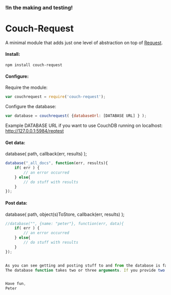 ### !In the making and testing!

# Couch-Request
A minimal module that adds just one level of abstraction on top of [Request](https://github.com/mikeal/request).

#### Install:
`npm install couch-request`

#### Configure:

Require the module:
````javascript
var couchrequest = require('couch-request');
````

Configure the database:
````javascript
var database = couchrequest( {databaseUrl: [DATABASE URL] } );
````
Example DATABASE URL if you want to use CouchDB running on localhost: http://127.0.0.1:5984/reqtest


#### Get data:
database( path, callback(err, results) );
````javascript
database("_all_docs", function(err, results){
	if( err ) {
		// an error occurred
	} else{
		// do stuff with results
	}
});
````

#### Post data:
database( path, object(s)ToStore, callback(err, results) );
````javascript
//database("", {name: "peter"}, function(err, data){
	if( err ) {
		// an error occurred
	} else{
		// do stuff with results
	}
});


As you can see getting and posting stuff to and from the database is fairly simple.
The database function takes two or three arguments. If you provide two (the path and callback) couch-request will make a GET request for you. If you provide three (path, the object and callback), couch-request will make a POST request for you, posting the object passed in as the request body.


Have fun,
Peter